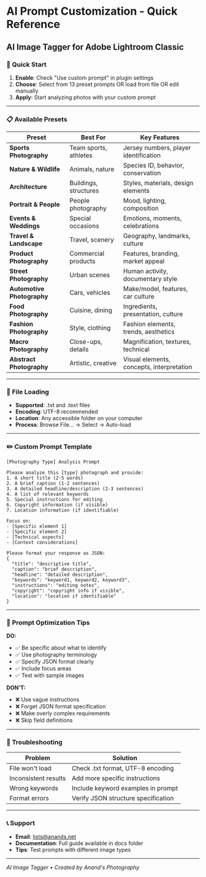 # AI Prompt Customization - Quick Reference
## AI Image Tagger for Adobe Lightroom Classic

### 🚀 Quick Start
1. **Enable**: Check "Use custom prompt" in plugin settings
2. **Choose**: Select from 13 preset prompts OR load from file OR edit manually
3. **Apply**: Start analyzing photos with your custom prompt

---

### 📋 Available Presets

| Preset | Best For | Key Features |
|--------|----------|--------------|
| **Sports Photography** | Team sports, athletes | Jersey numbers, player identification |
| **Nature & Wildlife** | Animals, nature | Species ID, behavior, conservation |
| **Architecture** | Buildings, structures | Styles, materials, design elements |
| **Portrait & People** | People photography | Mood, lighting, composition |
| **Events & Weddings** | Special occasions | Emotions, moments, celebrations |
| **Travel & Landscape** | Travel, scenery | Geography, landmarks, culture |
| **Product Photography** | Commercial products | Features, branding, market appeal |
| **Street Photography** | Urban scenes | Human activity, documentary style |
| **Automotive Photography** | Cars, vehicles | Make/model, features, car culture |
| **Food Photography** | Cuisine, dining | Ingredients, presentation, culture |
| **Fashion Photography** | Style, clothing | Fashion elements, trends, aesthetics |
| **Macro Photography** | Close-ups, details | Magnification, textures, technical |
| **Abstract Photography** | Artistic, creative | Visual elements, concepts, interpretation |

---

### 📁 File Loading
- **Supported**: .txt and .text files
- **Encoding**: UTF-8 recommended
- **Location**: Any accessible folder on your computer
- **Process**: Browse File... → Select → Auto-load

---

### ✏️ Custom Prompt Template

```
[Photography Type] Analysis Prompt

Please analyze this [type] photograph and provide:
1. A short title (2-5 words)
2. A brief caption (1-2 sentences)
3. A detailed headline/description (2-3 sentences)
4. A list of relevant keywords
5. Special instructions for editing
6. Copyright information (if visible)
7. Location information (if identifiable)

Focus on:
- [Specific element 1]
- [Specific element 2]
- [Technical aspects]
- [Context considerations]

Please format your response as JSON:
{
  "title": "descriptive title",
  "caption": "brief description",
  "headline": "detailed description",
  "keywords": "keyword1, keyword2, keyword3",
  "instructions": "editing notes",
  "copyright": "copyright info if visible",
  "location": "location if identifiable"
}
```

---

### 🎯 Prompt Optimization Tips

**DO:**
- ✅ Be specific about what to identify
- ✅ Use photography terminology
- ✅ Specify JSON format clearly
- ✅ Include focus areas
- ✅ Test with sample images

**DON'T:**
- ❌ Use vague instructions
- ❌ Forget JSON format specification
- ❌ Make overly complex requirements
- ❌ Skip field definitions

---

### 🔧 Troubleshooting

| Problem | Solution |
|---------|----------|
| File won't load | Check .txt format, UTF-8 encoding |
| Inconsistent results | Add more specific instructions |
| Wrong keywords | Include keyword examples in prompt |
| Format errors | Verify JSON structure specification |

---

### 📞 Support
- **Email**: lists@anands.net
- **Documentation**: Full guide available in docs folder
- **Tips**: Test prompts with different image types

---

*AI Image Tagger • Created by Anand's Photography*
